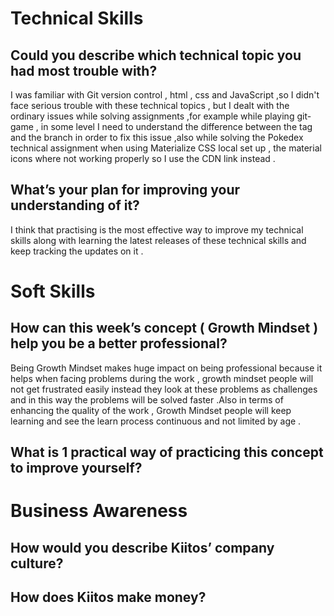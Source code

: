# Technical Skills

## Could you describe which technical topic you had most trouble with?

I was familiar with Git version control , html , css and JavaScript ,so I didn't face serious trouble with these technical topics , but I dealt with the ordinary issues while solving assignments ,for example while playing git-game , in some level I need to understand the difference between the tag and the branch in order to fix this issue ,also while solving the Pokedex technical assignment when using Materialize CSS local set up , the material icons where not working properly so I use the CDN link instead .

## What’s your plan for improving your understanding of it?

I think that practising is the most effective way to improve my technical skills along with learning the latest releases of these technical skills and keep tracking the updates on it .

# Soft Skills

## How can this week’s concept ( Growth Mindset ) help you be a better professional?

Being Growth Mindset makes huge impact on being professional because it helps when facing problems during the work , growth mindset people will not get frustrated easily instead they look at these problems as challenges and in this way the problems will be solved faster .Also in terms of enhancing the quality of the work , Growth Mindset people will keep learning and see the learn process continuous and not limited by age .

## What is 1 practical way of practicing this concept to improve yourself?

# Business Awareness

## How would you describe Kiitos’ company culture?

## How does Kiitos make money?
